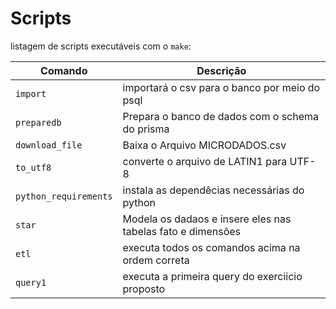 # Scripts

listagem de scripts executáveis com o `make`:

| Comando               | Descrição                                                   |
| --------------------- | ----------------------------------------------------------- |
| `import`              | importará o csv para o banco por meio do psql               |
| `preparedb`           | Prepara o banco de dados com o schema do prisma             |
| `download_file`       | Baixa o Arquivo MICRODADOS.csv                              |
| `to_utf8`             | converte o arquivo de LATIN1 para UTF-8                     |
| `python_requirements` | instala as dependêcias necessárias do python                |
| `star`                | Modela os dadaos e insere eles nas tabelas fato e dimensões |
| `etl`                 | executa todos os comandos acima na ordem correta            |
| `query1`              | executa a primeira query do exerciicio proposto             |
